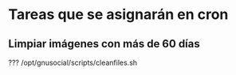 # Tareas que se asignarán en cron

## Limpiar imágenes con más de 60 días

??? /opt/gnusocial/scripts/cleanfiles.sh
